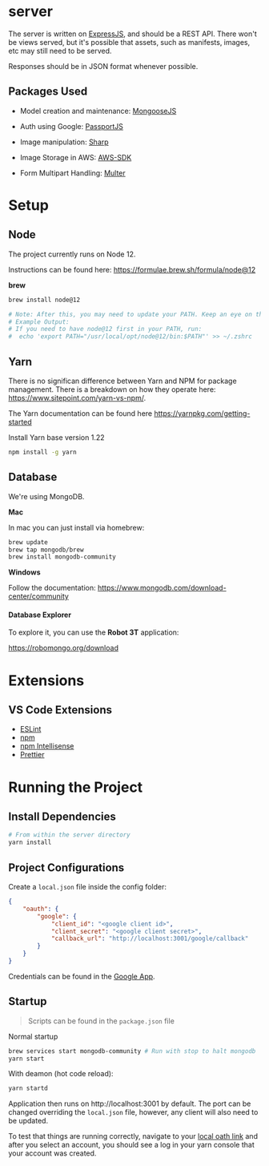 # server

The server is written on
[ExpressJS](https://expressjs.com/), and should be a REST
API. There won't be views served, but it's possible that
assets, such as manifests, images, etc may still need to
be served.

Responses should be in JSON format whenever possible.

## Packages Used

* Model creation and maintenance: [MongooseJS](https://mongoosejs.com/)

* Auth using Google: [PassportJS](http://www.passportjs.org/)

* Image manipulation: [Sharp](https://sharp.pixelplumbing.com/)

* Image Storage in AWS: [AWS-SDK](https://github.com/aws/aws-sdk-js-v3#getting-started)

* Form Multipart Handling: [Multer](https://www.npmjs.com/package/multer)

# Setup

## Node

The project currently runs on Node 12.

Instructions can be found here: https://formulae.brew.sh/formula/node@12

**brew**
```bash
brew install node@12

# Note: After this, you may need to update your PATH. Keep an eye on the output of brew.
# Example Output:
# If you need to have node@12 first in your PATH, run:
#  echo 'export PATH="/usr/local/opt/node@12/bin:$PATH"' >> ~/.zshrc
```

## Yarn

There is no significan difference between Yarn and NPM for package management.
There is a breakdown on how they operate here: https://www.sitepoint.com/yarn-vs-npm/.

The Yarn documentation can be found here https://yarnpkg.com/getting-started

Install Yarn base version 1.22

```bash
npm install -g yarn
```

## Database

We're using MongoDB.

**Mac**

In mac you can just install via homebrew:

```bash
brew update
brew tap mongodb/brew
brew install mongodb-community
```

**Windows**

Follow the documentation: https://www.mongodb.com/download-center/community

#### Database Explorer

To explore it, you can use the **Robot 3T** application:

https://robomongo.org/download

# Extensions

## VS Code Extensions

* [ESLint ](https://marketplace.visualstudio.com/items?itemName=dbaeumer.vscode-eslint)
* [npm](https://marketplace.visualstudio.com/items?itemName=eg2.vscode-npm-script)
* [npm Intellisense](https://marketplace.visualstudio.com/items?itemName=christian-kohler.npm-intellisense)
* [Prettier](https://marketplace.visualstudio.com/items?itemName=esbenp.prettier-vscode)

# Running the Project

## Install Dependencies

```bash
# From within the server directory
yarn install
```

## Project Configurations

Create a `local.json` file inside the config folder:

```json
{
    "oauth": {
        "google": {
            "client_id": "<google client id>",
            "client_secret": "<google client secret>",
            "callback_url": "http://localhost:3001/google/callback"
        }
    }
}
```

Credentials can be found in the [Google App](https://console.cloud.google.com/apis/credentials).

## Startup

> Scripts can be found in the `package.json` file

Normal startup

```bash
brew services start mongodb-community # Run with stop to halt mongodb
yarn start
```

With deamon (hot code reload):

```bash
yarn startd
````

Application then runs on http://localhost:3001 by default.
The port can be changed overriding the `local.json` file,
however, any client will also need to be updated.

To test that things are running correctly, navigate to your [local oath link](localhost:3001/google/oauth) and after you select an account, you should see a log in your yarn console that your account was created.
